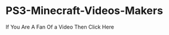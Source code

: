 PS3-Minecraft-Videos-Makers
===========================

If You Are A Fan Of a Video Then Click Here
